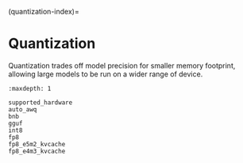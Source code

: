 (quantization-index)=

# Quantization

Quantization trades off model precision for smaller memory footprint, allowing large models to be run on a wider range of device.

```{toctree}
:maxdepth: 1

supported_hardware
auto_awq
bnb
gguf
int8
fp8
fp8_e5m2_kvcache
fp8_e4m3_kvcache
```
